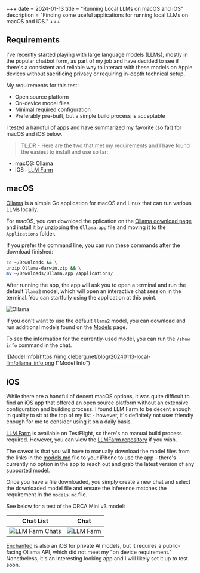 +++
date = 2024-01-13
title = "Running Local LLMs on macOS and iOS"
description = "Finding some useful applications for running local LLMs on macOS and iOS."
+++

## Requirements

I've recently started playing with large language models (LLMs), mostly in the
popular chatbot form, as part of my job and have decided to see if there's a
consistent and reliable way to interact with these models on Apple devices
without sacrificing privacy or requiring in-depth technical setup.

My requirements for this test:

- Open source platform
- On-device model files
- Minimal required configuration
- Preferably pre-built, but a simple build process is acceptable

I tested a handful of apps and have summarized my favorite (so far) for macOS
and iOS below.

> TL;DR - Here are the two that met my requirements and I have found the easiest
> to install and use so far:

- macOS: [Ollama](https://ollama.ai/)
- iOS  : [LLM Farm](https://llmfarm.site/)

## macOS

[Ollama](https://ollama.ai/) is a simple Go application for macOS and Linux that
can run various LLMs locally.

For macOS, you can download the pplication on the [Ollama download
page](https://ollama.ai/download/mac) and install it by unzipping the
`Ollama.app` file and moving it to the `Applications` folder.

If you prefer the command line, you can run these commands after the download
finished:

```sh
cd ~/Downloads && \
unzip Ollama-darwin.zip && \
mv ~/Downloads/Ollama.app /Applications/
```

After running the app, the app will ask you to open a terminal and run the
default `llama2` model, which will open an interactive chat session in the
terminal. You can startfully using the application at this point.

![Ollama](https://img.cleberg.net/blog/20240113-local-llm/ollama.png "Ollama")

If you don't want to use the default `llama2` model, you can download and run
additional models found on the [Models](https://ollama.ai/library) page.

To see the information for the currently-used model, you can run the `/show
info` command in the chat.

![Model Info](https://img.cleberg.net/blog/20240113-local-llm/ollama_info.png
!"Model Info")

## iOS

While there are a handful of decent macOS options, it was quite difficult to
find an iOS app that offered an open source platform without an extensive
configuration and building process. I found LLM Farm to be decent enough in
quality to sit at the top of my list -  however, it's definitely not user
friendly enough for me to consider using it on a daily basis.

[LLM Farm](https://llmfarm.site/) is available on TestFlight, so there's no
manual build process required. However, you can view the [LLMFarm
repository](https://github.com/guinmoon/LLMFarm) if you wish.

The caveat is that you will have to manually download the model files from the
links in the
[models.md](https://github.com/guinmoon/LLMFarm/blob/main/models.md) file to
your iPhone to use the app - there's currently no option in the app to reach out
and grab the latest version of any supported model.

Once you have a file downloaded, you simply create a new chat and select the
downloaded model file and ensure the inference matches the requirement in the
`models.md` file.

See below for a test of the ORCA Mini v3 model:

| Chat List                                                                                              | Chat                                                                                 |
|--------------------------------------------------------------------------------------------------------|--------------------------------------------------------------------------------------|
| ![LLM Farm Chats](https://img.cleberg.net/blog/20240113-local-llm/llm_farm_chats.png "LLM Farm Chats") | ![LLM Farm](https://img.cleberg.net/blog/20240113-local-llm/llm_farm.png "LLM Farm")

[Enchanted](https://github.com/AugustDev/enchanted) is also an iOS for private
AI models, but it requires a public-facing Ollama API, which did not meet my
"on device requirement." Nonetheless, it's an interesting looking app and I will
likely set it up to test soon.
